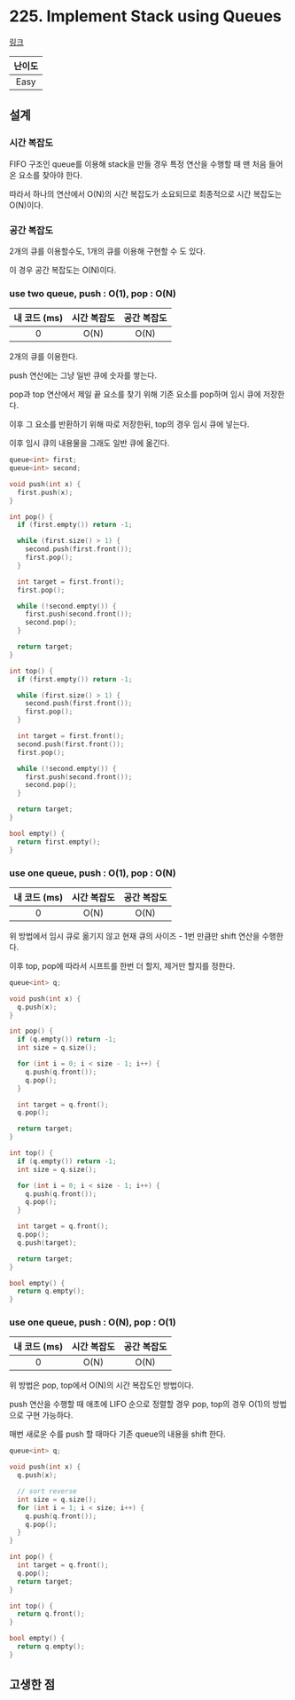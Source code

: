 # 225. Implement Stack using Queues

[링크](https://leetcode.com/problems/implement-stack-using-queues/)

| 난이도 |
| :----: |
|  Easy  |

## 설계

### 시간 복잡도

FIFO 구조인 queue를 이용해 stack을 만들 경우 특정 연산을 수행할 때 맨 처음 들어온 요소를 찾아야 한다.

따라서 하나의 연산에서 O(N)의 시간 복잡도가 소요되므로 최종적으로 시간 복잡도는 O(N)이다.

### 공간 복잡도

2개의 큐를 이용할수도, 1개의 큐를 이용해 구현할 수 도 있다.

이 경우 공간 복잡도는 O(N)이다.

### use two queue, push : O(1), pop : O(N)

| 내 코드 (ms) | 시간 복잡도 | 공간 복잡도 |
| :----------: | :---------: | :---------: |
|      0       |    O(N)     |    O(N)     |

2개의 큐를 이용한다.

push 연산에는 그냥 일반 큐에 숫자를 쌓는다.

pop과 top 연산에서 제일 끝 요소를 찾기 위해 기존 요소를 pop하며 임시 큐에 저장한다.

이후 그 요소를 반환하기 위해 따로 저장한뒤, top의 경우 임시 큐에 넣는다.

이후 임시 큐의 내용물을 그래도 일반 큐에 옮긴다.

```cpp
queue<int> first;
queue<int> second;

void push(int x) {
  first.push(x);
}

int pop() {
  if (first.empty()) return -1;

  while (first.size() > 1) {
    second.push(first.front());
    first.pop();
  }

  int target = first.front();
  first.pop();

  while (!second.empty()) {
    first.push(second.front());
    second.pop();
  }

  return target;
}

int top() {
  if (first.empty()) return -1;

  while (first.size() > 1) {
    second.push(first.front());
    first.pop();
  }

  int target = first.front();
  second.push(first.front());
  first.pop();

  while (!second.empty()) {
    first.push(second.front());
    second.pop();
  }

  return target;
}

bool empty() {
  return first.empty();
}
```

### use one queue, push : O(1), pop : O(N)

| 내 코드 (ms) | 시간 복잡도 | 공간 복잡도 |
| :----------: | :---------: | :---------: |
|      0       |    O(N)     |    O(N)     |

위 방법에서 임시 큐로 옮기지 않고 현재 큐의 사이즈 - 1번 만큼만 shift 연산을 수행한다.

이후 top, pop에 따라서 시프트를 한번 더 할지, 제거만 할지를 정한다.

```cpp
queue<int> q;

void push(int x) {
  q.push(x);
}

int pop() {
  if (q.empty()) return -1;
  int size = q.size();

  for (int i = 0; i < size - 1; i++) {
    q.push(q.front());
    q.pop();
  }

  int target = q.front();
  q.pop();

  return target;
}

int top() {
  if (q.empty()) return -1;
  int size = q.size();

  for (int i = 0; i < size - 1; i++) {
    q.push(q.front());
    q.pop();
  }

  int target = q.front();
  q.pop();
  q.push(target);

  return target;
}

bool empty() {
  return q.empty();
}
```

### use one queue, push : O(N), pop : O(1)

| 내 코드 (ms) | 시간 복잡도 | 공간 복잡도 |
| :----------: | :---------: | :---------: |
|      0       |    O(N)     |    O(N)     |

위 방법은 pop, top에서 O(N)의 시간 복잡도인 방법이다.

push 연산을 수행할 때 애초에 LIFO 순으로 정렬할 경우 pop, top의 경우 O(1)의 방법으로 구현 가능하다.

매번 새로운 수를 push 할 때마다 기존 queue의 내용을 shift 한다.

```cpp
queue<int> q;

void push(int x) {
  q.push(x);

  // sort reverse
  int size = q.size();
  for (int i = 1; i < size; i++) {
    q.push(q.front());
    q.pop();
  }
}

int pop() {
  int target = q.front();
  q.pop();
  return target;
}

int top() {
  return q.front();
}

bool empty() {
  return q.empty();
}
```

## 고생한 점
